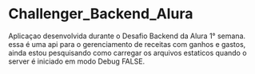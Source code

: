 # Challenger_Backend_Alura
Aplicaçao desenvolvida durante o Desafio Backend da Alura 1° semana.
essa é uma api para o gerenciamento de receitas com ganhos e gastos, ainda estou pesquisando como carregar os arquivos estaticos quando o server é iniciado 
em modo Debug FALSE.
